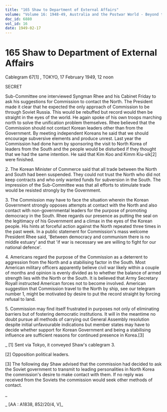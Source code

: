 ```yaml
---
title: "165 Shaw to Department of External Affairs"
volume: "Volume 16: 1948-49, Australia and the Postwar World - Beyond the Region"
doc_id: 6880
vol_id: 16
date: 1949-02-17
---
```


# 165 Shaw to Department of External Affairs

Cablegram 67[1] , TOKYO, 17 February 1949, 12 noon

SECRET

Sub-Committee one interviewed Syngman Rhee and his Cabinet Friday to ask his suggestions for Commission to contact the North. The President made it clear that he expected the only approach of Commission to be through Soviet Russia. This would be rebuffed but record would then be straight in the eyes of the world. He again spoke of his own troops marching north to solve the unification problem themselves. Rhee believed that the Commission should not contact Korean leaders other than from the Government. By meeting independent Koreans he said that we should encourage subversive elements and produce unrest. Last year the Commission had done harm by sponsoring the visit to North Korea of leaders from the South and the people would be disturbed if they thought that we had the same intention. He said that Kim Koo and Kimm Kiu-sik[2] were finished.

2\. The Korean Minister of Commerce said that all trade between the North and South had been suspended. They could not trust the North who did not keep contracts and who only wanted funds for subversion in the South. The impression of the Sub-Committee was that all efforts to stimulate trade would be resisted strongly by the Government.

3\. The Commission may have to face the situation wherein the Korean Government strongly opposes attempts at contact with the North and also contact with non-governmental leaders for the purpose of promoting democracy in the South. Rhee regards our presence as putting the seal on the legitimacy of his Government and a climax in the eyes of the Korean people. His hints at forceful action against the North repeated three times in the past week. In a public statement for Commission's mass welcome President Rhee said, 'Between democracy and communism there is no middle estuary' and that 'if war is necessary we are willing to fight for our national defence'.

4\. Americans regard the purpose of the Commission as a deterrent to aggression from the North and a stabilising factor in the South. Most American military officers apparently believe civil war likely within a couple of months and opinion is evenly divided as to whether the balance of armed strength lies with the North or the South. It is believed that Army Secretary Royall instructed American forces not to become involved. American suggestion that Commission travel to the North by ship, see our telegram number 1, might be motivated by desire to put the record straight by forcing refusal to land.

5\. Commission may find itself frustrated in purposes not only of eliminating barriers but of fostering democratic institutions. It will in the meantime no doubt pursue all methods of carrying out General Assembly resolution despite initial unfavourable indications but member states may have to decide whether support for Korean Government and being a stabilising influence are sufficient reasons for continued presence in Korea.[3]

_ [1] Sent via Tokyo, it conveyed Shaw's cablegram 3.

[2] Opposition political leaders.

[3] The following day Shaw advised that the commission had decided to ask the Soviet government to transmit to leading personalities in North Korea the commission's desire to make contact with them. If no reply was received from the Soviets the commission would seek other methods of contact.

_

_ [AA : A1838, 852/20/4, V]_
